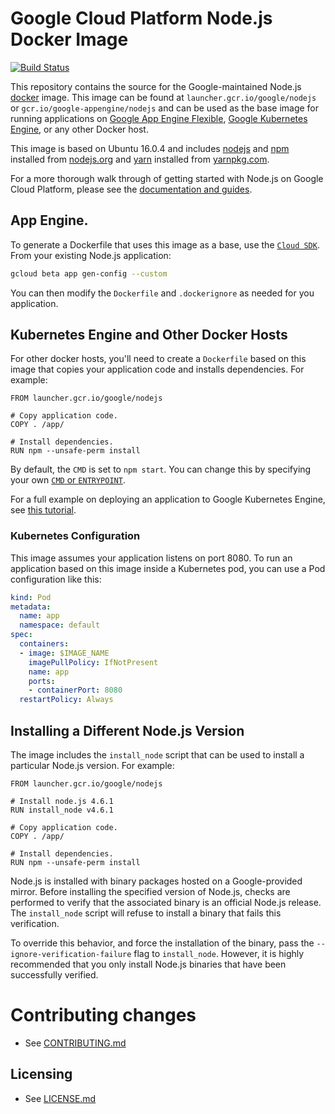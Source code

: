 # Google Cloud Platform Node.js Docker Image

[![Build Status](https://travis-ci.org/GoogleCloudPlatform/nodejs-docker.svg?branch=master)](https://travis-ci.org/GoogleCloudPlatform/nodejs-docker)

This repository contains the source for the Google-maintained Node.js [docker](https://docker.com) image.
This image can be found at `launcher.gcr.io/google/nodejs` or `gcr.io/google-appengine/nodejs` and can be used as the base image
for running applications on [Google App Engine Flexible](https://cloud.google.com/appengine),
[Google Kubernetes Engine](https://cloud.google.com/kubernetes-engine), or any other Docker host.

This image is based on Ubuntu 16.0.4 and includes [nodejs](https://nodejs.org) and [npm](https://npmjs.org) installed from [nodejs.org](http://nodejs.org/download/) and [yarn](https://yarnpkg.com) installed from [yarnpkg.com](https://yarnpkg.com).

For a more thorough walk through of getting started with Node.js on Google Cloud Platform, please see the [documentation and guides](https://cloud.google.com/nodejs).

## App Engine.

To generate a Dockerfile that uses this image as a base, use the [`Cloud SDK`](https://cloud.google.com/sdk/gcloud/reference/beta/app/gen-config). From your existing Node.js application:
```bash
gcloud beta app gen-config --custom
```
You can then modify the `Dockerfile` and `.dockerignore` as needed for you application.

## Kubernetes Engine and Other Docker Hosts

For other docker hosts, you'll need to create a `Dockerfile` based on this image that copies your application code and installs dependencies. For example:

```docker
FROM launcher.gcr.io/google/nodejs

# Copy application code.
COPY . /app/

# Install dependencies.
RUN npm --unsafe-perm install
```

By default, the `CMD` is set to `npm start`. You can change this by specifying your own [`CMD` or `ENTRYPOINT`](http://docs.docker.com/engine/reference/builder/#cmd).

For a full example on deploying an application to Google Kubernetes Engine, see [this tutorial](https://cloud.google.com/nodejs/tutorials/bookshelf-on-container-engine).

### Kubernetes Configuration

This image assumes your application listens on port 8080.
To run an application based on this image inside a Kubernetes pod, you can use a Pod configuration like this:

```yaml
kind: Pod
metadata:
  name: app
  namespace: default
spec:
  containers:
  - image: $IMAGE_NAME
    imagePullPolicy: IfNotPresent
    name: app
    ports:
    - containerPort: 8080
  restartPolicy: Always
  ```

## Installing a Different Node.js Version

The image includes the `install_node` script that can be used to install a particular Node.js version. For example:

```docker
FROM launcher.gcr.io/google/nodejs

# Install node.js 4.6.1
RUN install_node v4.6.1

# Copy application code.
COPY . /app/

# Install dependencies.
RUN npm --unsafe-perm install
```

Node.js is installed with binary packages hosted on a Google-provided mirror.  Before installing the specified version of Node.js, checks are performed to verify that the associated binary is an official Node.js release.  The `install_node` script will refuse to install a binary that fails this verification.

To override this behavior, and force the installation of the binary, pass the `--ignore-verification-failure` flag to `install_node`.  However, it is highly recommended that you only install Node.js binaries that have been successfully verified.

# Contributing changes

* See [CONTRIBUTING.md](CONTRIBUTING.md)

## Licensing

* See [LICENSE.md](LICENSE)
